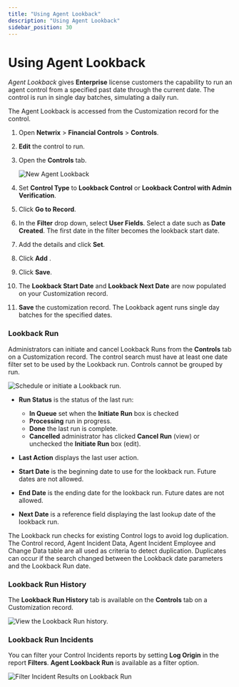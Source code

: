 ```yaml
---
title: "Using Agent Lookback"
description: "Using Agent Lookback"
sidebar_position: 30
---
```


# Using Agent Lookback

_Agent Lookback_ gives **Enterprise** license customers the capability to run an agent control from
a specified past date through the current date. The control is run in single day batches, simulating
a daily run.

The Agent Lookback is accessed from the Customization record for the control.

1. Open **Netwrix** > **Financial Controls** > **Controls**.
2. **Edit** the control to run.
3. Open the **Controls** tab.

    ![New Agent Lookback](/images/platgovnetsuite/financial_controls/agent_lookback.webp)

4. Set **Control Type** to **Lookback Control** or **Lookback Control with Admin Verification**.
5. Click **Go to Record**.
6. In the **Filter** drop down, select **User Fields**. Select a date such as **Date Created**. The
   first date in the filter becomes the lookback start date.
7. Add the details and click **Set**.
8. Click **Add** .
9. Click **Save**.
10. The **Lookback Start Date** and **Lookback Next Date** are now populated on your Customization
    record.
11. **Save** the customization record. The Lookback agent runs single day batches for the specified
    dates.

### Lookback Run

Administrators can initiate and cancel Lookback Runs from the **Controls** tab on a Customization
record. The control search must have at least one date filter set to be used by the Lookback run.
Controls cannot be grouped by run.

![Schedule or initiate a Lookback run.](/images/platgovnetsuite/financial_controls/lookback_run.webp)

- **Run Status** is the status of the last run:

    - **In Queue** set when the **Initiate Run** box is checked
    - **Processing** run in progress.
    - **Done** the last run is complete.
    - **Cancelled** administrator has clicked **Cancel Run** (view) or unchecked the **Initiate
      Run** box (edit).

- **Last Action** displays the last user action.
- **Start Date** is the beginning date to use for the lookback run. Future dates are not allowed.
- **End Date** is the ending date for the lookback run. Future dates are not allowed.
- **Next Date** is a reference field displaying the last lookup date of the lookback run.

The Lookback run checks for existing Control logs to avoid log duplication. The Control record,
Agent Incident Data, Agent Incident Employee and Change Data table are all used as criteria to
detect duplication. Duplicates can occur if the search changed between the Lookback date parameters
and the Lookback Run date.

### Lookback Run History

The **Lookback Run History** tab is available on the **Controls** tab on a Customization record.

![View the Lookback Run history.](/images/platgovnetsuite/financial_controls/lookback_run_history.webp)

### Lookback Run Incidents

You can filter your Control Incidents reports by setting **Log Origin** in the report **Filters**.
**Agent Lookback Run** is available as a filter option.

![Filter Incident Results on Lookback Run](/images/platgovnetsuite/financial_controls/lookback_run_incidents.webp)

